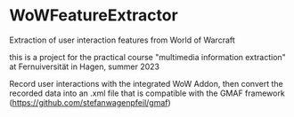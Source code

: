 # WoWFeatureExtractor
Extraction of user interaction features from World of Warcraft

this is a project for the practical course "multimedia information extraction"
at Fernuiversität in Hagen, summer 2023

Record user interactions with the integrated WoW Addon,
then convert the recorded data into an .xml file that is 
compatible with the GMAF framework (https://github.com/stefanwagenpfeil/gmaf)
